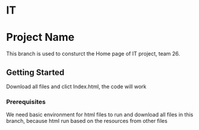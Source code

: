 # IT
# Project Name

This branch is used to consturct the Home page of IT project, team 26. 

## Getting Started

Download all files and clict Index.html, the code will work

### Prerequisites

We need basic environment for html files to run and download all files in this branch, because html run based on the resources from other files
